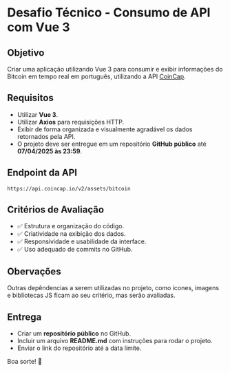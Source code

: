 # Desafio Técnico - Consumo de API com Vue 3

## Objetivo
Criar uma aplicação utilizando Vue 3 para consumir e exibir informações do Bitcoin em tempo real em português, utilizando a API [CoinCap](https://api.coincap.io/v2/assets/bitcoin).

## Requisitos
- Utilizar **Vue 3**.
- Utilizar **Axios** para requisições HTTP.
- Exibir de forma organizada e visualmente agradável os dados retornados pela API.
- O projeto deve ser entregue em um repositório **GitHub público** até **07/04/2025 às 23:59**.

## Endpoint da API
```
https://api.coincap.io/v2/assets/bitcoin
```

## Critérios de Avaliação
- ✅ Estrutura e organização do código.
- ✅ Criatividade na exibição dos dados.
- ✅ Responsividade e usabilidade da interface.
- ✅ Uso adequado de commits no GitHub.

## Obervações
Outras depêndencias a serem utilizadas no projeto, como icones, imagens e bibliotecas JS ficam ao seu critério, mas serão avaliadas.

## Entrega
- Criar um **repositório público** no GitHub.
- Incluir um arquivo **README.md** com instruções para rodar o projeto.
- Enviar o link do repositório até a data limite.

Boa sorte! 🚀
